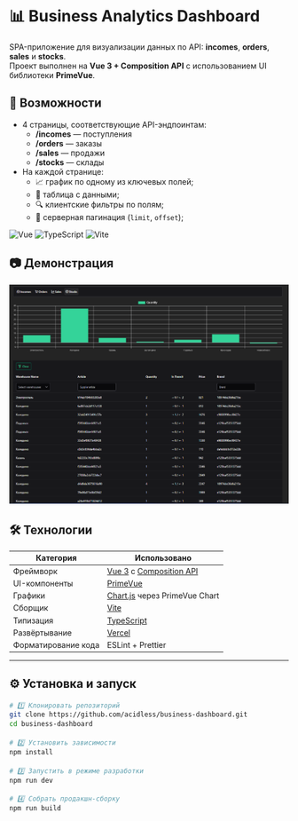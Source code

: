 # 📊 Business Analytics Dashboard

SPA-приложение для визуализации данных по API: **incomes**, **orders**, **sales** и **stocks**.  
Проект выполнен на **Vue 3 + Composition API** с использованием UI библиотеки **PrimeVue**.

## 🚀 Возможности

- 4 страницы, соответствующие API-эндпоинтам:
  - **/incomes** — поступления
  - **/orders** — заказы
  - **/sales** — продажи
  - **/stocks** — склады
- На каждой странице:
  - 📈 график по одному из ключевых полей;
  - 🧾 таблица с данными;
  - 🔍 клиентские фильтры по полям;
  - 📄 серверная пагинация (`limit`, `offset`);
 
![Vue](https://img.shields.io/badge/-Vue.js-35495E?logo=vuedotjs&logoColor=4FC08D&style=for-the-badge)
![TypeScript](https://shields.io/badge/TypeScript-3178C6?logo=TypeScript&logoColor=FFF&style=for-the-badge)
![Vite](https://img.shields.io/badge/Vite-646CFF?style=for-the-badge&logo=Vite&logoColor=white)

## 📷 Демонстрация

![Пример интерфейса](./assets/screenshot.png)

## 🛠️ Технологии

| Категория | Использовано |
|------------|---------------|
| Фреймворк | [Vue 3](https://vuejs.org/) с [Composition API](https://vuejs.org/api/composition-api-setup.html) |
| UI-компоненты | [PrimeVue](https://primevue.org/) |
| Графики | [Chart.js](https://www.chartjs.org/) через PrimeVue Chart |
| Сборщик | [Vite](https://vitejs.dev/) |
| Типизация | [TypeScript](https://www.typescriptlang.org/) |
| Развёртывание | [Vercel](https://vercel.com/) |
| Форматирование кода | ESLint + Prettier |

---

## ⚙️ Установка и запуск

```bash
# 1️⃣ Клонировать репозиторий
git clone https://github.com/acidless/business-dashboard.git
cd business-dashboard

# 2️⃣ Установить зависимости
npm install

# 3️⃣ Запустить в режиме разработки
npm run dev

# 4️⃣ Собрать продакшн-сборку
npm run build
```

